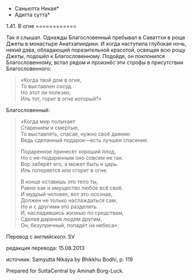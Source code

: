 * Саньютта Никая*
* Адитта сутта*

1\.41\. В огне
\=\=\=\=\=\=\=\=\=\=\=\=

Так я слышал\. Однажды Благословенный пребывал в Саваттхи в роще Джеты в монастыре Анатхапиндики\. И когда наступила глубокая ночь, некий дэва, обладающий поразительной красотой, освещая всю рощу Джеты, подошёл к Благословенному\. Подойдя, он поклонился Благословенному, встал рядом и произнёс эти строфы в присутствии Благословенного:

> «Когда твой дом в огне,  
> То выставлен сосуд\.  
> Но этот ли полезен,  
> Иль тот, горит в огне который?»

Благословенный:

> «Когда мир полыхает  
> Старением и смертью,  
> То выставлять, спасая, нужно своё даяние:  
> Ведь сделанный подарок—есть лучшее спасение\.  
>   
> Подаренное принесёт хороший плод,  
> Но с не\-подаренным оно совсем не так\.  
> Вор заберёт его, а может быть и царь\.  
> Иль потеряется или сгорит в огне\.  
>   
> В конце оставишь это тело ты,  
> Равно как и имущество любое всё своё\.  
> И мудрый человек, вот это осознав,  
> Должен не только наслаждаться сам,  
> Но и с другими это разделять\.  
> И, насладившись жизнью по средствам,  
> Сделав дарения людям другим,  
> Он, безупречный, попадёт на небеса»\.

Перевод с английского: SV

редакция перевода: 15\.08\.2013

источник: Samyutta Nikaya by Bhikkhu Bodhi, p\. 119

Prepared for SuttaCentral by Aminah Borg\-Luck\.